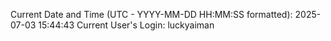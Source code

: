 Current Date and Time (UTC - YYYY-MM-DD HH:MM:SS formatted): 2025-07-03 15:44:43
Current User's Login: luckyaiman
